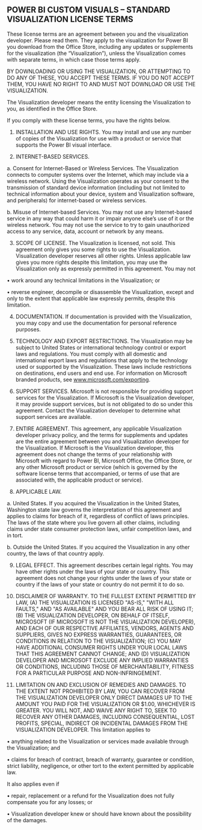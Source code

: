 ## POWER BI CUSTOM VISUALS – STANDARD VISUALIZATION LICENSE TERMS 

These license terms are an agreement between you and the visualization developer. Please read them. 
They apply to the visualization for Power BI you download from the Office Store, including any updates 
or supplements for the visualization (the “Visualization”), unless the Visualization comes with separate 
terms, in which case those terms apply. 

BY DOWNLOADING OR USING THE VISUALIZATION, OR ATTEMPTING TO DO ANY OF THESE, YOU 
ACCEPT THESE TERMS. IF YOU DO NOT ACCEPT THEM, YOU HAVE NO RIGHT TO AND MUST NOT 
DOWNLOAD OR USE THE VISUALIZATION. 

The Visualization developer means the entity licensing the Visualization to you, as identified in the 
Office Store. 

If you comply with these license terms, you have the rights below. 

1. INSTALLATION AND USE RIGHTS. You may install and use any number of copies of the Visualization 
for use with a product or service that supports the Power BI visual interface. 

2. INTERNET-BASED SERVICES. 

a. Consent for Internet-Based or Wireless Services. The Visualization connects to computer systems 
over the Internet, which may include via a wireless network. Using the Visualization operates as your 
consent to the transmission of standard device information (including but not limited to technical 
information about your device, system and Visualization software, and peripherals) for internet-based 
or wireless services. 

b. Misuse of Internet-based Services. You may not use any Internet-based service in any way that could 
harm it or impair anyone else’s use of it or the wireless network. You may not use the service to try to 
gain unauthorized access to any service, data, account or network by any means. 

3. SCOPE OF LICENSE. The Visualization is licensed, not sold. This agreement only gives you some rights 
to use the Visualization. Visualization developer reserves all other rights. Unless applicable law gives you 
more rights despite this limitation, you may use the Visualization only as expressly permitted in this 
agreement. You may not 

• work around any technical limitations in the Visualization; or

• reverse engineer, decompile or disassemble the Visualization, except and only to the extent that 
applicable law expressly permits, despite this limitation.

4. DOCUMENTATION. If documentation is provided with the Visualization, you may copy and use the 
documentation for personal reference purposes. 

5. TECHNOLOGY AND EXPORT RESTRICTIONS. The Visualization may be subject to United States or 
international technology control or export laws and regulations. You must comply with all domestic and 
international export laws and regulations that apply to the technology used or supported by the 
Visualization. These laws include restrictions on destinations, end users and end use. For information on 
Microsoft branded products, see www.microsoft.com/exporting. 

6. SUPPORT SERVICES. Microsoft is not responsible for providing support services for the Visualization. If 
Microsoft is the Visualization developer, it may provide support services, but is not obligated to do so 
under this agreement. Contact the Visualization developer to determine what support services are 
available. 

7. ENTIRE AGREEMENT. This agreement, any applicable Visualization developer privacy policy, and the 
terms for supplements and updates are the entire agreement between you and Visualization developer 
for the Visualization. If Microsoft is the Visualization developer, this agreement does not change the 
terms of your relationship with Microsoft with regard to Power BI, Microsoft Office, the Office Store, or 
any other Microsoft product or service (which is governed by the software license terms that 
accompanied, or terms of use that are associated with, the applicable product or service). 

8. APPLICABLE LAW. 

a. United States. If you acquired the Visualization in the United States, Washington state law governs 
the interpretation of this agreement and applies to claims for breach of it, regardless of conflict of 
laws principles. The laws of the state where you live govern all other claims, including claims under 
state consumer protection laws, unfair competition laws, and in tort. 

b. Outside the United States. If you acquired the Visualization in any other country, the laws of that 
country apply. 

9. LEGAL EFFECT. This agreement describes certain legal rights. You may have other rights under the 
laws of your state or country. This agreement does not change your rights under the laws of your state 
or country if the laws of your state or country do not permit it to do so. 

10. DISCLAIMER OF WARRANTY. TO THE FULLEST EXTENT PERMITTED BY LAW, (A) THE VISUALIZATION 
IS LICENSED "AS-IS," "WITH ALL FAULTS," AND "AS AVAILABLE" AND YOU BEAR ALL RISK OF USING IT; 
(B) THE VISUALIZATION DEVELOPER, ON BEHALF OF ITSELF, MICROSOFT (IF MICROSOFT IS NOT THE 
VISUALIZATION DEVELOPER), AND EACH OF OUR RESPECTIVE AFFILIATES, VENDORS, AGENTS AND 
SUPPLIERS, GIVES NO EXPRESS WARRANTIES, GUARANTEES, OR CONDITIONS IN RELATION TO THE 
VISUALIZATION; (C) YOU MAY HAVE ADDITIONAL CONSUMER RIGHTS UNDER YOUR LOCAL LAWS 
THAT THIS AGREEMENT CANNOT CHANGE; AND (D) VISUALIZATION DEVELOPER AND MICROSOFT 
EXCLUDE ANY IMPLIED WARRANTIES OR CONDITIONS, INCLUDING THOSE OF MERCHANTABILITY, 
FITNESS FOR A PARTICULAR PURPOSE AND NON-INFRINGEMENT. 

11. LIMITATION ON AND EXCLUSION OF REMEDIES AND DAMAGES. TO THE EXTENT NOT PROHIBITED 
BY LAW, YOU CAN RECOVER FROM THE VISUALIZATION DEVELOPER ONLY DIRECT DAMAGES UP TO 
THE AMOUNT YOU PAID FOR THE VISUALIZATION OR $1.00, WHICHEVER IS GREATER. YOU WILL NOT, 
AND WAIVE ANY RIGHT TO, SEEK TO RECOVER ANY OTHER DAMAGES, INCLUDING CONSEQUENTIAL, 
LOST PROFITS, SPECIAL, INDIRECT OR INCIDENTAL DAMAGES FROM THE VISUALIZATION DEVELOPER. 
This limitation applies to 

• anything related to the Visualization or services made available through the Visualization; and 

• claims for breach of contract, breach of warranty, guarantee or condition, strict liability, negligence, 
or other tort to the extent permitted by applicable law. 

It also applies even if 

• repair, replacement or a refund for the Visualization does not fully compensate you for any losses; 
or
 
• Visualization developer knew or should have known about the possibility of the damages.